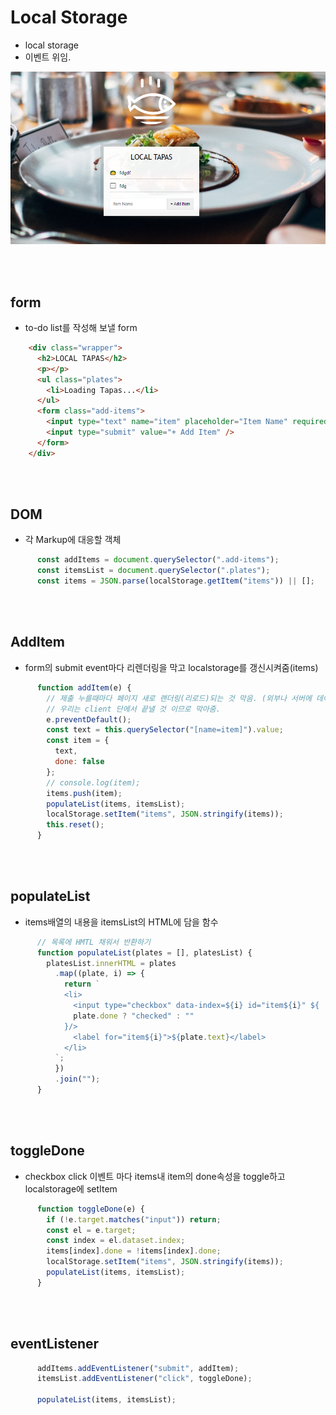 # Local Storage

* local storage
* 이벤트 위임.

![image-20211024102950409](JS30_15_LocalStorage.assets/image-20211024102950409.png)

<br>

<br>

## form

* to-do list를 작성해 보낼 form

```html
    <div class="wrapper">
      <h2>LOCAL TAPAS</h2>
      <p></p>
      <ul class="plates">
        <li>Loading Tapas...</li>
      </ul>
      <form class="add-items">
        <input type="text" name="item" placeholder="Item Name" required />
        <input type="submit" value="+ Add Item" />
      </form>
    </div>
```

<br>

<br>

## DOM

* 각 Markup에 대응할 객체

```js
      const addItems = document.querySelector(".add-items");
      const itemsList = document.querySelector(".plates");
      const items = JSON.parse(localStorage.getItem("items")) || [];
```

<br>

<br>

## AddItem

* form의 submit event마다 리렌더링을 막고 localstorage를 갱신시켜줌(items)

```js
      function addItem(e) {
        // 제출 누를때마다 페이지 새로 랜더링(리로드)되는 것 막음. (외부나 서버에 데이터를 보낼땐 자동)
        // 우리는 client 단에서 끝낼 것 이므로 막아줌.
        e.preventDefault();
        const text = this.querySelector("[name=item]").value;
        const item = {
          text,
          done: false
        };
        // console.log(item);
        items.push(item);
        populateList(items, itemsList);
        localStorage.setItem("items", JSON.stringify(items));
        this.reset();
      }
```

<br>

<br>

## populateList

* items배열의 내용을 itemsList의 HTML에 담을 함수

```js
      // 목록에 HMTL 채워서 반환하기
      function populateList(plates = [], platesList) {
        platesList.innerHTML = plates
          .map((plate, i) => {
            return `
            <li>
              <input type="checkbox" data-index=${i} id="item${i}" ${
              plate.done ? "checked" : ""
            }/>
              <label for="item${i}">${plate.text}</label>  
            </li>
          `;
          })
          .join("");
      }
```

<br>

<br>

## toggleDone

* checkbox click 이벤트 마다 items내 item의 done속성을 toggle하고 localstorage에 setItem

```js
      function toggleDone(e) {
        if (!e.target.matches("input")) return;
        const el = e.target;
        const index = el.dataset.index;
        items[index].done = !items[index].done;
        localStorage.setItem("items", JSON.stringify(items));
        populateList(items, itemsList);
      }
```

<br>

<br>

## eventListener

```js
      addItems.addEventListener("submit", addItem);
      itemsList.addEventListener("click", toggleDone);

      populateList(items, itemsList);
```

